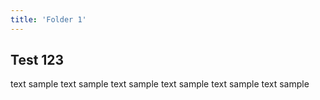 ```yaml
---
title: 'Folder 1'
---
```


## Test 123

text sample text sample text sample text sample text sample text sample 
